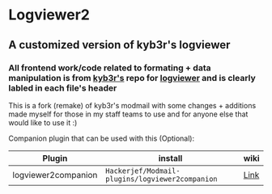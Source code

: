 # Logviewer2
## A customized version of kyb3r's logviewer
### All frontend work/code related to formating + data manipulation is from [kyb3r's](https://github.com/kyb3r) repo for [logviewer](https://github.com/kyb3r/logviewer) and is clearly labled in each file's header

This is a fork (remake) of kyb3r's modmail with some changes + additions made myself for those in my staff teams to use and for anyone else that would like to use it :)

Companion plugin that can be used with this (Optional):
<table>
<thead>
  <tr>
    <th>Plugin</th>
    <th>install</th>
    <th>wiki</th>
  </tr>
</thead>
<tbody>
  <tr>
    <td>logviewer2companion</td>
    <td><code>Hackerjef/Modmail-plugins/logviewer2companion</code></td>
    <td><a href="https://github.com/hackerjef/modmail-plugins/wiki/Wiki-one-page#logviewer2companion">Link</a></td>
  </tr>
</tbody>
</table>